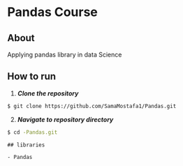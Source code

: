 # Pandas Course
## About
Applying  pandas library  in data Science

## How to run
1. **_Clone the repository_**

```sh
$ git clone https://github.com/SamaMostafa1/Pandas.git
```
2. **_Navigate to repository directory_**
```sh
$ cd -Pandas.git
```
```
## libraries

- Pandas




